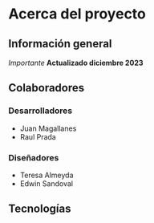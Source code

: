 # Acerca del proyecto
## Información general
*Importante*
**Actualizado diciembre 2023**
## Colaboradores
### Desarrolladores
* Juan Magallanes
* Raul Prada
### Diseñadores
* Teresa Almeyda
* Edwin Sandoval
## Tecnologías